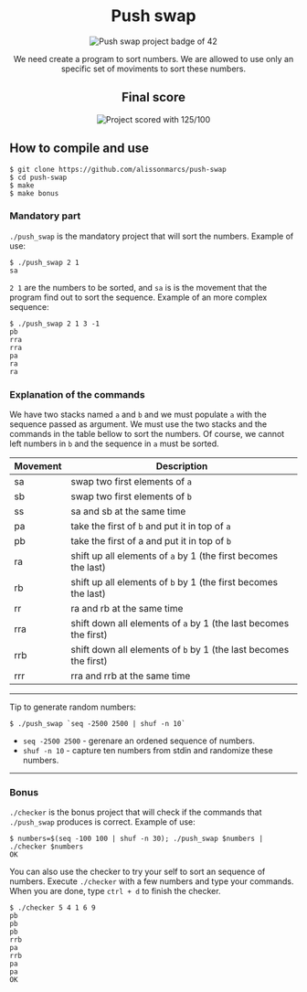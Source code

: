 <div align="center">
	<h1>Push swap</h1>
	<img src="https://i.imgur.com/CYEkMXq.png" alt="Push swap project badge of 42"/>
	<p align="center">We need create a program to sort numbers. We are allowed to use only an specific set of moviments to sort these numbers.</p>
</div>

<div align="center">
	<h2>Final score</h2>
	<img src="https://i.imgur.com/dL7Srhr.png" alt="Project scored with 125/100">
</div>

## How to compile and use

```shell
$ git clone https://github.com/alissonmarcs/push-swap
$ cd push-swap
$ make 
$ make bonus
```

### Mandatory part

`./push_swap` is the mandatory project that will sort the numbers. Example of use:

```shell
$ ./push_swap 2 1
sa
```

`2 1` are the numbers to be sorted, and `sa` is is the movement that the program find out
to sort the sequence. Example of an more complex sequence:

```shell
$ ./push_swap 2 1 3 -1
pb
rra
rra
pa
ra
ra
```

### Explanation of the commands

We have two stacks named `a` and `b` and we must populate `a` with the sequence passed as argument.
We must use the two stacks and the commands in the table bellow to sort the numbers. Of course, we
cannot left numbers in `b` and the sequence in `a` must be sorted.

| Movement | Description                                                    |
|----------|----------------------------------------------------------------|
| sa       | swap two first elements of `a`                                   |
| sb       | swap two first elements of `b`                                   |
| ss       | sa and sb at the same time                                     |
| pa       | take the first of `b` and put it in top of `a`                     |
| pb       | take the first of a and put it in top of `b`                     |
| ra       | shift up all elements of `a` by 1 (the first becomes the last)   |
| rb       | shift up all elements of `b` by 1 (the first becomes the last)   |
| rr       | ra and rb at the same time                                     |
| rra      | shift down all elements of `a` by 1 (the last becomes the first) |
| rrb      | shift down all elements of `b` by 1 (the last becomes the first) |
| rrr      | rra and rrb at the same time                                   |

----

Tip to generate random numbers:

```shell
$ ./push_swap `seq -2500 2500 | shuf -n 10`
```

- `seq -2500 2500` - gerenare an ordened sequence of numbers.
- `shuf -n 10` - capture ten numbers from stdin and randomize these numbers.

---

### Bonus

`./checker` is the bonus project that will check if the commands that
`./push_swap` produces is correct. Example of use:

```shell
$ numbers=$(seq -100 100 | shuf -n 30); ./push_swap $numbers | ./checker $numbers
OK
```

You can also use the checker to try your self to sort an sequence of numbers.
Execute `./checker` with a few numbers and type your commands. When you
are done, type `ctrl + d` to finish the checker.

```shell
$ ./checker 5 4 1 6 9
pb
pb
pb
rrb
pa
rrb
pa
pa
OK
```
